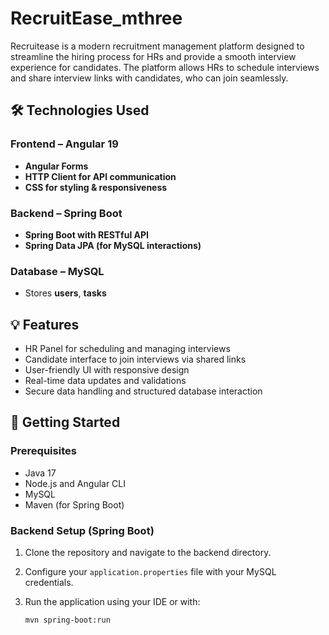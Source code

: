 # RecruitEase_mthree

Recruitease is a modern recruitment management platform designed to streamline the hiring process for HRs and provide a smooth interview experience for candidates. The platform allows HRs to schedule interviews and share interview links with candidates, who can join seamlessly.

## 🛠 Technologies Used
### **Frontend** – Angular 19  
- **Angular Forms**  
- **HTTP Client for API communication**  
- **CSS for styling & responsiveness**  

### **Backend** – Spring Boot  
- **Spring Boot with RESTful API**  
- **Spring Data JPA (for MySQL interactions)**    

### **Database** – MySQL  
- Stores **users**, **tasks**

## 💡 Features

- HR Panel for scheduling and managing interviews
- Candidate interface to join interviews via shared links
- User-friendly UI with responsive design
- Real-time data updates and validations
- Secure data handling and structured database interaction

## 🚀 Getting Started

### Prerequisites

- Java 17
- Node.js and Angular CLI
- MySQL
- Maven (for Spring Boot)

### Backend Setup (Spring Boot)

1. Clone the repository and navigate to the backend directory.
2. Configure your `application.properties` file with your MySQL credentials.
3. Run the application using your IDE or with:

   ```bash
   mvn spring-boot:run
